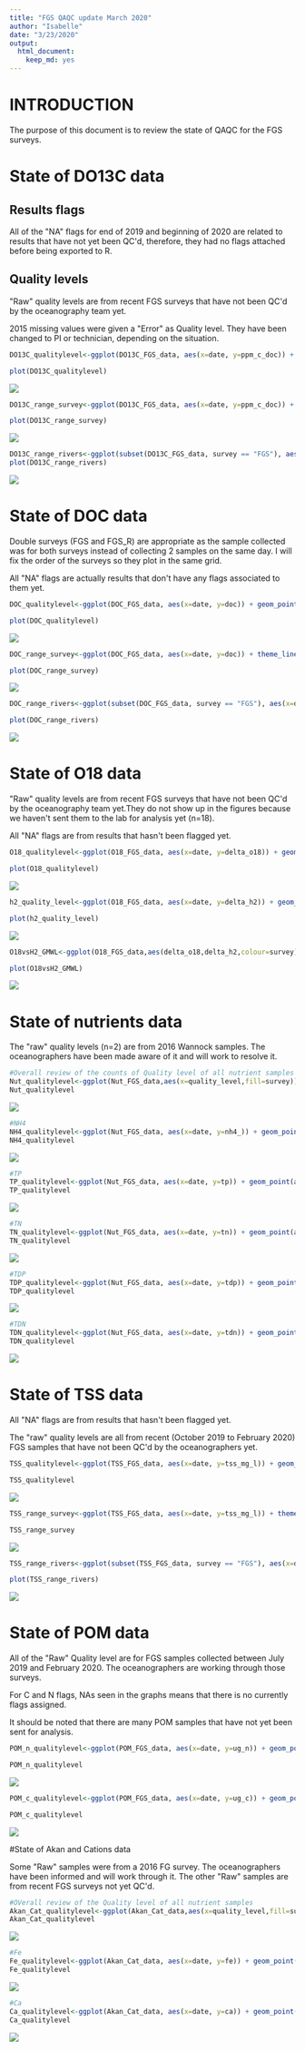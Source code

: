 ```yaml
---
title: "FGS QAQC update March 2020"
author: "Isabelle"
date: "3/23/2020"
output: 
  html_document: 
    keep_md: yes
---
```

# INTRODUCTION

The purpose of this document is to review the state of QAQC for the FGS surveys.




# State of DO13C data

## Results flags
All of the "NA" flags for end of 2019 and beginning of 2020 are related to results that have not yet been QC'd, therefore, they had no flags attached before being exported to R.


## Quality levels
"Raw" quality levels are from recent FGS surveys that have not been QC'd by the oceanography team yet.

2015 missing values were given a "Error" as Quality level. They have been changed to PI or technician, depending on the situation.


```r
DO13C_qualitylevel<-ggplot(DO13C_FGS_data, aes(x=date, y=ppm_c_doc)) + geom_point(aes(shape=quality_level, color=ppm_c_doc_flag)) + theme_linedraw()

plot(DO13C_qualitylevel)
```

![](FGS_QAQC_March2020_files/figure-html/unnamed-chunk-2-1.png)<!-- -->

```r
DO13C_range_survey<-ggplot(DO13C_FGS_data, aes(x=date, y=ppm_c_doc)) + theme_linedraw() + geom_point(aes(color=ppm_c_doc_flag)) + facet_grid(survey~.)

plot(DO13C_range_survey)
```

![](FGS_QAQC_March2020_files/figure-html/unnamed-chunk-2-2.png)<!-- -->

```r
DO13C_range_rivers<-ggplot(subset(DO13C_FGS_data, survey == "FGS"), aes(x=date, y=ppm_c_doc)) + geom_point(aes(colour=site_id)) + theme_linedraw()
plot(DO13C_range_rivers)
```

![](FGS_QAQC_March2020_files/figure-html/unnamed-chunk-2-3.png)<!-- -->

# State of DOC data

Double surveys (FGS and FGS_R) are appropriate as the sample collected was for both surveys instead of collecting 2 samples on the same day. I will fix the order of the surveys so they plot in the same grid.

All "NA" flags are actually results that don't have any flags associated to them yet.


```r
DOC_qualitylevel<-ggplot(DOC_FGS_data, aes(x=date, y=doc)) + geom_point(aes(shape=quality_level, color=doc_flag)) + theme_linedraw()

plot(DOC_qualitylevel)
```

![](FGS_QAQC_March2020_files/figure-html/unnamed-chunk-3-1.png)<!-- -->

```r
DOC_range_survey<-ggplot(DOC_FGS_data, aes(x=date, y=doc)) + theme_linedraw() + geom_point(aes(color=doc_flag)) + facet_grid(survey~.)

plot(DOC_range_survey)
```

![](FGS_QAQC_March2020_files/figure-html/unnamed-chunk-3-2.png)<!-- -->

```r
DOC_range_rivers<-ggplot(subset(DOC_FGS_data, survey == "FGS"), aes(x=date, y=doc)) + geom_point(aes(colour=site_id)) + theme_linedraw()

plot(DOC_range_rivers)
```

![](FGS_QAQC_March2020_files/figure-html/unnamed-chunk-3-3.png)<!-- -->

# State of O18 data

"Raw" quality levels are from recent FGS surveys that have not been QC'd by the oceanography team yet.They do not show up in the figures because we haven't sent them to the lab for analysis yet (n=18).

All "NA" flags are from results that hasn't been flagged yet.


```r
O18_qualitylevel<-ggplot(O18_FGS_data, aes(x=date, y=delta_o18)) + geom_point(aes(shape=quality_level, color=delta_o18_flag)) + theme_linedraw()

plot(O18_qualitylevel)
```

![](FGS_QAQC_March2020_files/figure-html/unnamed-chunk-4-1.png)<!-- -->

```r
h2_quality_level<-ggplot(O18_FGS_data, aes(x=date, y=delta_h2)) + geom_point(aes(shape=quality_level, color=delta_h2_flag)) + theme_linedraw()

plot(h2_quality_level)
```

![](FGS_QAQC_March2020_files/figure-html/unnamed-chunk-4-2.png)<!-- -->

```r
O18vsH2_GMWL<-ggplot(O18_FGS_data,aes(delta_o18,delta_h2,colour=survey))+geom_point()+theme_linedraw()+stat_function(fun=function(x)8*x+10)

plot(O18vsH2_GMWL)
```

![](FGS_QAQC_March2020_files/figure-html/unnamed-chunk-4-3.png)<!-- -->

# State of nutrients data

The "raw" quality levels (n=2) are from 2016 Wannock samples. The oceanographers have been made aware of it and will work to resolve it.


```r
#Overall review of the counts of Quality level of all nutrient samples
Nut_qualitylevel<-ggplot(Nut_FGS_data,aes(x=quality_level,fill=survey))+geom_bar()
Nut_qualitylevel
```

![](FGS_QAQC_March2020_files/figure-html/unnamed-chunk-5-1.png)<!-- -->

```r
#NH4 
NH4_qualitylevel<-ggplot(Nut_FGS_data, aes(x=date, y=nh4_)) + geom_point(aes(shape=quality_level, color=nh4__flag)) + theme_linedraw()+ facet_grid(survey~.)
NH4_qualitylevel
```

![](FGS_QAQC_March2020_files/figure-html/unnamed-chunk-5-2.png)<!-- -->

```r
#TP
TP_qualitylevel<-ggplot(Nut_FGS_data, aes(x=date, y=tp)) + geom_point(aes(shape=quality_level, color=tp_flag)) + theme_linedraw()+ facet_grid(survey~.)
TP_qualitylevel
```

![](FGS_QAQC_March2020_files/figure-html/unnamed-chunk-5-3.png)<!-- -->

```r
#TN
TN_qualitylevel<-ggplot(Nut_FGS_data, aes(x=date, y=tn)) + geom_point(aes(shape=quality_level, color=tn_flag)) + theme_linedraw()+ facet_grid(survey~.)
TN_qualitylevel
```

![](FGS_QAQC_March2020_files/figure-html/unnamed-chunk-5-4.png)<!-- -->

```r
#TDP
TDP_qualitylevel<-ggplot(Nut_FGS_data, aes(x=date, y=tdp)) + geom_point(aes(shape=quality_level, color=tdp_flag)) + theme_linedraw()+ facet_grid(survey~.)
TDP_qualitylevel
```

![](FGS_QAQC_March2020_files/figure-html/unnamed-chunk-5-5.png)<!-- -->

```r
#TDN
TDN_qualitylevel<-ggplot(Nut_FGS_data, aes(x=date, y=tdn)) + geom_point(aes(shape=quality_level, color=tdn_flag)) + theme_linedraw()+ facet_grid(survey~.)
TDN_qualitylevel
```

![](FGS_QAQC_March2020_files/figure-html/unnamed-chunk-5-6.png)<!-- -->

# State of TSS data

All "NA" flags are from results that hasn't been flagged yet.

The "raw" quality levels are all from recent (October 2019 to February 2020) FGS samples that have not been QC'd by the oceanographers yet.


```r
TSS_qualitylevel<-ggplot(TSS_FGS_data, aes(x=date, y=tss_mg_l)) + geom_point(aes(shape=quality_level, color=tss_flag)) + theme_linedraw()

TSS_qualitylevel
```

![](FGS_QAQC_March2020_files/figure-html/unnamed-chunk-6-1.png)<!-- -->

```r
TSS_range_survey<-ggplot(TSS_FGS_data, aes(x=date, y=tss_mg_l)) + theme_linedraw() + geom_point(aes(color=tss_flag)) + facet_grid(survey~.)

TSS_range_survey
```

![](FGS_QAQC_March2020_files/figure-html/unnamed-chunk-6-2.png)<!-- -->

```r
TSS_range_rivers<-ggplot(subset(TSS_FGS_data, survey == "FGS"), aes(x=date, y=tss_mg_l)) + geom_point(aes(colour=site_id)) + theme_linedraw()

plot(TSS_range_rivers)
```

![](FGS_QAQC_March2020_files/figure-html/unnamed-chunk-6-3.png)<!-- -->

# State of POM data

All of the "Raw" Quality level are for FGS samples collected between July 2019 and February 2020. The oceanographers are working through those surveys.

For C and N flags, NAs seen in the graphs means that there is no currently flags assigned. 

It should be noted that there are many POM samples that have not yet been sent for analysis. 


```r
POM_n_qualitylevel<-ggplot(POM_FGS_data, aes(x=date, y=ug_n)) + geom_point(aes(shape=quality_level, color=n_flag)) + theme_linedraw()

POM_n_qualitylevel
```

![](FGS_QAQC_March2020_files/figure-html/unnamed-chunk-7-1.png)<!-- -->

```r
POM_c_qualitylevel<-ggplot(POM_FGS_data, aes(x=date, y=ug_c)) + geom_point(aes(shape=quality_level, color=c_flag)) + theme_linedraw()

POM_c_qualitylevel
```

![](FGS_QAQC_March2020_files/figure-html/unnamed-chunk-7-2.png)<!-- -->

#State of Akan and Cations data

Some "Raw" samples were from a 2016 FG survey. The oceanographers have been informed and will work through it. The other "Raw" samples are from recent FGS surveys not yet QC'd.




```r
#OVerall review of the Quality level of all nutrient samples
Akan_Cat_qualitylevel<-ggplot(Akan_Cat_data,aes(x=quality_level,fill=survey))+geom_bar()
Akan_Cat_qualitylevel
```

![](FGS_QAQC_March2020_files/figure-html/unnamed-chunk-8-1.png)<!-- -->

```r
#Fe
Fe_qualitylevel<-ggplot(Akan_Cat_data, aes(x=date, y=fe)) + geom_point(aes(shape=quality_level, color=fe_flag)) + theme_linedraw()
Fe_qualitylevel
```

![](FGS_QAQC_March2020_files/figure-html/unnamed-chunk-8-2.png)<!-- -->

```r
#Ca
Ca_qualitylevel<-ggplot(Akan_Cat_data, aes(x=date, y=ca)) + geom_point(aes(shape=quality_level, color=ca_flag)) + theme_linedraw()
Ca_qualitylevel
```

![](FGS_QAQC_March2020_files/figure-html/unnamed-chunk-8-3.png)<!-- -->

